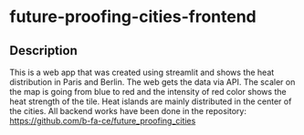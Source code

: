 # future-proofing-cities-frontend

## Description

This is a web app that was created using streamlit and shows the heat distribution in Paris and Berlin. The web gets the data via API. The scaler on the map is going from blue to red and the intensity of red color shows the heat strength of the tile. Heat islands are mainly distributed in the center of the cities. All backend works have been done in the repository: https://github.com/b-fa-ce/future_proofing_cities
